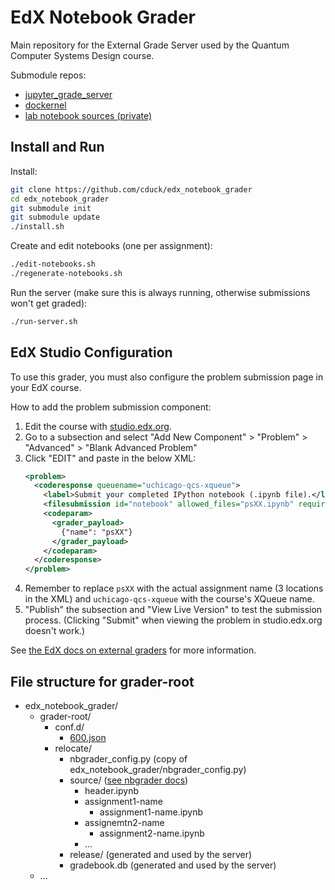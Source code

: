 # EdX Notebook Grader

Main repository for the External Grade Server used by the Quantum Computer Systems Design course.

Submodule repos:
- [jupyter_grade_server](https://github.com/cduck/jupyter_grade_server)
- [dockernel](https://github.com/cduck/dockernel)
- [lab notebook sources (private)](https://github.com/cduck/quantum_computer_systems_design_labs)


## Install and Run

Install:
```bash
git clone https://github.com/cduck/edx_notebook_grader
cd edx_notebook_grader
git submodule init
git submodule update
./install.sh
```

Create and edit notebooks (one per assignment):
```bash
./edit-notebooks.sh
./regenerate-notebooks.sh
```

Run the server (make sure this is always running, otherwise submissions won't get graded):
```bash
./run-server.sh
```

## EdX Studio Configuration
To use this grader, you must also configure the problem submission page in your EdX course.

How to add the problem submission component:
1. Edit the course with [studio.edx.org](https://studio.edx.org).
2. Go to a subsection and select "Add New Component" > "Problem" > "Advanced" > "Blank Advanced Problem"
3. Click "EDIT" and paste in the below XML:
    ```xml
    <problem>
      <coderesponse queuename="uchicago-qcs-xqueue">
        <label>Submit your completed IPython notebook (.ipynb file).</label>
        <filesubmission id="notebook" allowed_files="psXX.ipynb" required_files="psXX.ipynb"/>
        <codeparam>
          <grader_payload>
            {"name": "psXX"}
          </grader_payload>
        </codeparam>
      </coderesponse>
    </problem>
    ```
4. Remember to replace `psXX` with the actual assignment name (3 locations in the XML) and `uchicago-qcs-xqueue` with the course's XQueue name.
5. "Publish" the subsection and "View Live Version" to test the submission process.  (Clicking "Submit" when viewing the problem in studio.edx.org doesn't work.)

See [the EdX docs on external graders](https://edx.readthedocs.io/projects/edx-partner-course-staff/en/latest/exercises_tools/external_graders.html#olx-definition) for more information.

## File structure for grader-root
- edx_notebook_grader/
    - grader-root/
        - conf.d/
            - [600.json](https://github.com/cduck/jupyter_grade_server#json-configuration-file)
        - relocate/
            - nbgrader_config.py (copy of edx_notebook_grader/nbgrader_config.py)
            - source/ ([see nbgrader docs](https://nbgrader.readthedocs.io/en/latest/index.html))
                - header.ipynb
                - assignment1-name
                    - assignment1-name.ipynb
                - assignemtn2-name
                    - assignment2-name.ipynb
                - ...
            - release/ (generated and used by the server)
            - gradebook.db (generated and used by the server)
    - ...
